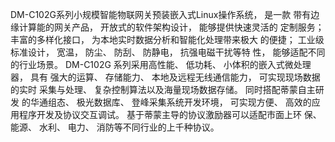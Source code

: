 DM-C102G系列小规模智能物联网关预装嵌入式Linux操作系统， 是一款
带有边缘计算能的网关产品， 开放式的软件架构设计， 能够提供快速灵活的
定制服务； 丰富的多样化接口， 为本地实时数据分析和智能化处理带来极大
的便捷； 工业级标准设计， 宽温， 防尘、 防刮、 防静电， 抗强电磁干扰等特
性， 能够适配不同的行业场景。
DM-C102G 系列采用高性能、 低功耗、 小体积的嵌入式微处理器， 具有
强大的运算、 存储能力、 本地及远程无线通信能力， 可实现现场数据的实时
采集与处理、 复杂控制算法以及海量现场数据存储。 同时搭配蒂蒙自主研发
的华通组态、 极光数据库、 登峰采集系统开发环境， 可实现方便、 高效的应
用程序开发及协议交互调试。 基于蒂蒙主导的协议激励器可以适配市面上环
保、 能源、 水利、 电力、 消防等不同行业的上千种协议。
